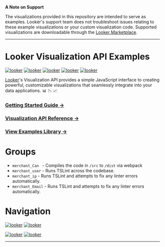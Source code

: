 
**A Note on Support**

The visualizations provided in this repository are intended to serve as examples. Looker's support team does not troubleshoot issues relating to these example visualizations or your custom visualization code. Supported visualizations are downloadable through the [Looker Marketplace](https://docs.looker.com/data-modeling/marketplace). 

----

# Looker Visualization API Examples 
[![looker](https://custom-icon-badges.demolab.com/badge/count-analytics%20per%20wallet-blue.svg?logo=line-chart-line_224)](https:dashboards/8281 "Дашборд на подсчет количества элементов по кошелькам")
[![looker](https://custom-icon-badges.demolab.com/badge/count-analytics%20per%20cards-blue.svg?logo=line-chart-line_224)](https:dashboards/8281 "Дашборд на подсчет количества элементов по картам")
[![looker](https://custom-icon-badges.demolab.com/badge/sum-analytics%20per%20wallet-blue.svg?logo=pie-chart-line_22)](https:dashboards/8281 "Дашборд на подсчет суммы по кошелькам")
[![looker](https://custom-icon-badges.demolab.com/badge/sum-analytics%20per%20cards-blue.svg?logo=pie-chart-line_22)](https:dashboards/8281 "Дашборд на подсчет суммы по картам")
[![looker](https://custom-icon-badges.demolab.com/badge/User-anomaly%20check-blue.svg?logo=flow-chart_2244)](https:dashboards/8281 "Дашборд на подсчет суммы по картам")

[Looker](https://looker.com/)'s Visualization API provides a simple JavaScript interface to creating powerful, customizable visualizations that seamlessly integrate into your data applications. :bar_chart: :chart_with_downwards_trend: :chart_with_upwards_trend:

### [Getting Started Guide &rarr;](docs/getting_started.md)

### [Visualization API Reference &rarr;](docs/api_reference.md)

### [View Examples Library &rarr;](src/examples)


# Groups

* `merchant_Can ` - Compiles the code in `/src` to `/dist` via webpack
* `merchant_user` - Runs TSLint across the codebase.
* `merchant_ip` - Runs TSLint and attempts to fix any linter errors automatically.
* `merchant_Email` - Runs TSLint and attempts to fix any linter errors automatically.

# Navigation

[![looker](https://custom-icon-badges.demolab.com/badge/operation%20type%20pay—out-ffffff.svg?logo=fold-up_11)](https:dashboards/8281 "подсчет количества операций типа pay-out по условиям указанным в тайтле asf")
[![looker](https://custom-icon-badges.demolab.com/badge/operation%20type%20pay—in-ffffff.svg?logo=fold-down_22)](https:dashboards/8281 "подсчет количества операций типа pay-in по условиям указанным в тайтле asf")

[![looker](https://custom-icon-badges.demolab.com/badge/Total%20Analytics-ffffff.svg?logo=bar-chart-2-line_22)](https:dashboards/8281 "Общая аналитика")
[![looker](https://custom-icon-badges.demolab.com/badge/Total%20Analytics-ffffff.svg?logo=table-line_22)](https:dashboards/8281 "Общая аналитика")

----


